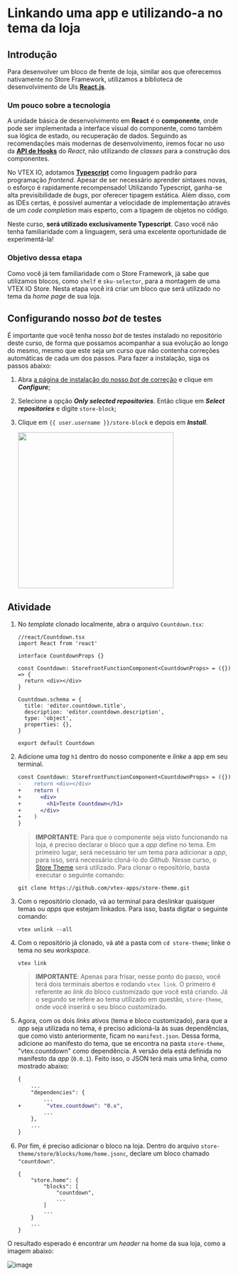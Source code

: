 # Linkando uma app e utilizando-a no tema da loja

## Introdução
Para desenvolver um bloco de frente de loja, similar aos que oferecemos nativamente no Store Framework, utilizamos a biblioteca de desenvolvimento de UIs **[React.js](https://reactjs.org/)**.

### Um pouco sobre a tecnologia

A unidade básica de desenvolvimento em **React** é o **componente**, onde pode ser implementada a interface visual do componente, como também sua lógica de estado, ou recuperação de dados. Seguindo as recomendações mais modernas de desenvolvimento, iremos focar no uso da [**API de Hooks**](https://reactjs.org/docs/hooks-intro.html) do *React*, não utilizando de *classes* para a construção dos componentes.

No VTEX IO, adotamos [**Typescript**](https://www.typescriptlang.org/) como linguagem padrão para programação *frontend*. Apesar de ser necessário aprender sintaxes novas, o esforço é rapidamente recompensado! Utilizando Typescript, ganha-se alta previsibilidade de *bugs*, por oferecer tipagem estática. Além disso, com as IDEs certas, é possível aumentar a velocidade de implementação através de um *code completion* mais esperto, com a tipagem de objetos no código.

Neste curso, **será utilizado exclusivamente Typescript**. Caso você não tenha familiaridade com a linguagem, será uma excelente oportunidade de experimentá-la!

### Objetivo dessa etapa
Como você já tem familiaridade com o Store Framework, já sabe que utilizamos blocos, como `shelf` e  `sku-selector`, para a montagem de uma VTEX IO Store. Nesta etapa você irá criar um bloco que será utilizado no tema da *home page* de sua loja.

## Configurando nosso *bot* de testes
É importante que você tenha nosso *bot* de testes instalado no repositório deste curso, de forma que possamos acompanhar a sua evolução ao longo do mesmo, mesmo que este seja um curso que não contenha correções automáticas de cada um dos passos. Para fazer a instalação, siga os passos abaixo:

1. Abra [a página de instalação do nosso *bot* de correção](https://github.com/apps/vtex-course-hub) e clique em ***Configure***;
2. Selecione a opção ***Only selected repositories***. Então clique em ***Select repositories*** e digite `store-block`;
3. Clique em `{{ user.username }}/store-block` e depois em ***Install***.

    <img src="https://user-images.githubusercontent.com/19495917/86020968-f31fca00-b9fe-11ea-9776-ccab355663b5.png" width="350" />

## Atividade
1. No *template* clonado localmente, abra o arquivo `Countdown.tsx`:

    ```tsx
    //react/Countdown.tsx
    import React from 'react'

    interface CountdownProps {}

    const Countdown: StorefrontFunctionComponent<CountdownProps> = ({}) => {
      return <div></div>
    }

    Countdown.schema = {
      title: 'editor.countdown.title',
      description: 'editor.countdown.description',
      type: 'object',
      properties: {},
    }

    export default Countdown
    ```

2. Adicione uma *tag* `h1` dentro do nosso componente e *linke* a app em seu terminal.
    ```diff
    const Countdown: StorefrontFunctionComponent<CountdownProps> = ({}) => {
    -    return <div></div>
    +    return (
    +      <div>
    +        <h1>Teste Countdown</h1>
    +      </div>
    +    )
    }
    ```

    >**IMPORTANTE**: Para que o componente seja visto funcionando na loja, é preciso declarar o bloco que a *app* define no tema. Em primeiro lugar, será necessário ter um tema para adicionar a *app*, para isso, será necessário cloná-lo do *Github*. Nesse curso, o [Store Theme](https://github.com/vtex-apps/store-theme.git) será utilizado. Para clonar o repositório, basta executar o seguinte comando:

    ```
    git clone https://github.com/vtex-apps/store-theme.git
    ```

3. Com o repositório clonado, vá ao terminal para deslinkar quaisquer temas ou *apps* que estejam linkados. Para isso, basta digitar o seguinte comando:
    ```
    vtex unlink --all
    ```
4. Com o repositório já clonado, vá até a pasta com `cd store-theme`; linke o tema no seu *workspace*.
    ```
    vtex link
    ```

    >**IMPORTANTE**: Apenas para frisar, nesse ponto do passo, você terá dois terminais abertos e rodando `vtex link`. O primeiro é referente ao *link* do bloco customizado que você está criando. Já o segundo se refere ao tema utilizado em questão, `store-theme`, onde você inserirá o seu bloco customizado.

5. Agora, com os dois *links* ativos (tema e bloco customizado), para que a *app* seja utilizada no tema, é preciso adicioná-la às suas dependências, que como visto anteriormente, ficam no `manifest.json`. Dessa forma, adicione ao manifesto do tema, que se encontra na pasta `store-theme`, "vtex.countdown" como dependência. A versão dela está definida no manifesto da *app* (`0.0.1`). Feito isso, o JSON terá mais uma linha, como mostrado abaixo:
    ```diff
    {
        ...
        "dependencies": {
            ...
    +        "vtex.countdown": "0.x",
            ...
        },
        ...
    }
    ```
5. Por fim, é preciso adicionar o bloco na loja. Dentro do arquivo `store-theme/store/blocks/home/home.jsonc`, declare um bloco chamado `"countdown"`. 
    ```
    {
        "store.home": {
            "blocks": [
                "countdown",
                ...
            ]
            ...
        }
        ...
    }
    ```
O resultado esperado é encontrar um *header* na home da sua loja, como a imagem abaixo:

![image](https://user-images.githubusercontent.com/19495917/74960422-11d7d980-53eb-11ea-9d32-f0aa1340f0af.png)

